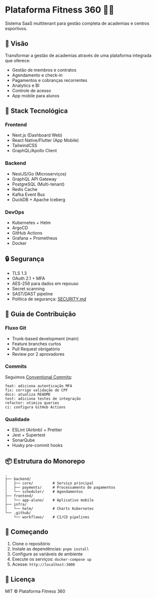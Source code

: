 # Plataforma Fitness 360 🏋️‍♂️

Sistema SaaS multitenant para gestão completa de academias e centros esportivos.

## 🎯 Visão

Transformar a gestão de academias através de uma plataforma integrada que oferece:
- Gestão de membros e contratos
- Agendamento e check-in
- Pagamentos e cobranças recorrentes
- Analytics e BI
- Controle de acesso
- App mobile para alunos

## 🚀 Stack Tecnológica

### Frontend
- Next.js (Dashboard Web)
- React Native/Flutter (App Mobile)
- TailwindCSS
- GraphQL/Apollo Client

### Backend
- NestJS/Go (Microserviços)
- GraphQL API Gateway
- PostgreSQL (Multi-tenant)
- Redis Cache
- Kafka Event Bus
- DuckDB + Apache Iceberg

### DevOps
- Kubernetes + Helm
- ArgoCD
- GitHub Actions
- Grafana + Prometheus
- Docker

## 🔒 Segurança

- TLS 1.3
- OAuth 2.1 + MFA
- AES-256 para dados em repouso
- Secret scanning
- SAST/DAST pipeline
- Política de segurança: [SECURITY.md](./SECURITY.md)

## 🤝 Guia de Contribuição

### Fluxo Git
- Trunk-based development (main)
- Feature branches curtos
- Pull Request obrigatório
- Review por 2 aprovadores

### Commits
Seguimos [Conventional Commits](https://www.conventionalcommits.org/):

```
feat: adiciona autenticação MFA
fix: corrige validação de CPF
docs: atualiza README
test: adiciona testes de integração
refactor: otimiza queries
ci: configura GitHub Actions
```

### Qualidade
- ESLint (Airbnb) + Prettier
- Jest + Supertest
- SonarQube
- Husky pre-commit hooks

## 📦 Estrutura do Monorepo

```
.
├── backend/
│   ├── core/         # Serviço principal
│   ├── payments/     # Processamento de pagamentos
│   └── scheduler/    # Agendamentos
├── frontend/
│   └── app-aluno/    # Aplicativo mobile
├── infra/
│   └── helm/         # Charts Kubernetes
└── .github/
    └── workflows/    # CI/CD pipelines
```

## 🚀 Começando

1. Clone o repositório
2. Instale as dependências: `pnpm install`
3. Configure as variáveis de ambiente
4. Execute os serviços: `docker-compose up`
5. Acesse: `http://localhost:3000`

## 📝 Licença

MIT © Plataforma Fitness 360 